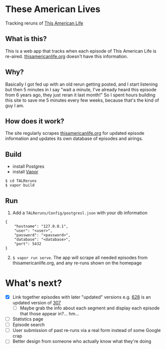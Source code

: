 # These American Lives
Tracking reruns of [This American Life](thisamericanlife.org)

## What is this?
This is a web app that tracks when each episode of This American Life is re-aired. [thisamericanlife.org](https://thisamericanlife.org) doesn't have this information.

## Why?
Basically I got fed up with an old rerun getting posted, and I start listening but then 5 minutes in I say "wait a minute, I've already heard this episode from 6 years ago, they just reran it last month!"
So I spent hours building this site to save me 5 minutes every few weeks, because that's the kind of guy I am.

## How does it work?
The site regularly scrapes [thisamericanlife.org](https://thisamericanlife.org) for updated episode information and updates its own database of episodes and airings.

## Build
- install Postgres
- install [Vapor](http://vapor.codes)
```
$ cd TALReruns
$ vapor build
```

## Run
1. Add a `TALReruns/Config/postgresl.json` with your db information
```
{
    "hostname": "127.0.0.1",
    "user": "<user>",
    "password": "<password>",
    "database": "<database>",
    "port": 5432
}
```
2. `$ vapor run serve`.  The app will scrape all needed episodes from thisamericanlife.org, and any re-runs shown on the homepage

# What's next?
- [x] Link together episodes with later "updated" versions e.g. [628](https://www.thisamericanlife.org/radio-archives/episode/628/in-the-shadow-of-the-city-2017) is an updated version of [307](https://www.thisamericanlife.org/radio-archives/episode/307/in-the-shadow-of-the-city)
  - [ ] Maybe grab the info about each segment and display each episode that those appear in?... hm...
- [ ] Statistics page
- [ ] Episode search
- [ ] User submission of past re-runs via a real form instead of some Google crap
- [ ] Better design from someone who actually know what they're doing
